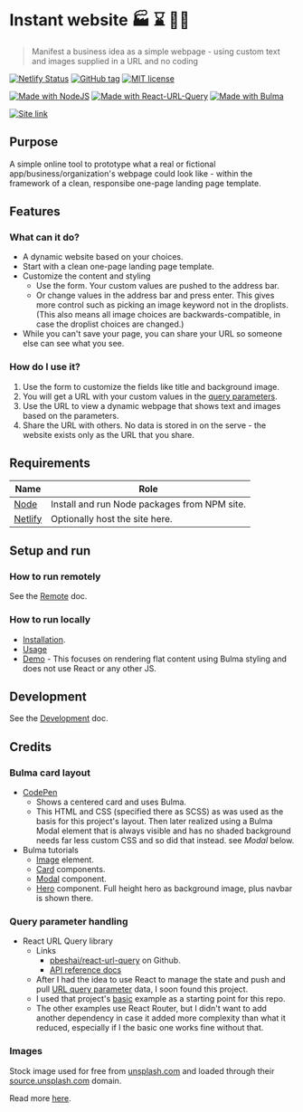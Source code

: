 # Instant website 🏭 ⌛ 🧙‍♂️
> Manifest a business idea as a simple webpage - using custom text and images supplied in a URL and no coding

[![Netlify Status](https://api.netlify.com/api/v1/badges/8f1fc5a5-1b67-4d14-94c6-512c4eacdad7/deploy-status)](https://app.netlify.com/sites/instant-website/deploys)
[![GitHub tag](https://img.shields.io/github/tag/MichaelCurrin/instant-website.svg)](https://GitHub.com/MichaelCurrin/instant-website/tags/)
[![MIT license](https://img.shields.io/badge/License-MIT-blue.svg)](https://github.com/MichaelCurrin/instant-website/blob/master/LICENSE)

[![Made with NodeJS](https://img.shields.io/badge/Made%20with-Node-blue.svg)](https://nodejs.org)
[![Made with React-URL-Query](https://img.shields.io/badge/Made%20with-React%20URL%20Query-blue.svg)](https://www.npmjs.com/package/react-url-query)
[![Made with Bulma](https://img.shields.io/badge/Made%20with-Bulma-blue.svg)](https://bulma.io/)

[![Site link](https://img.shields.io/badge/site-Instant_Website-green.svg?style=for-the-badge)](https://instant-website.netlify.app/)


## Purpose

A simple online tool to prototype what a real or fictional app/business/organization's webpage could look like - within the framework of a clean, responsibe one-page landing page template.


## Features

### What can it do?

- A dynamic website based on your choices.
- Start with a clean one-page landing page template.
- Customize the content and styling
    - Use the form. Your custom values are pushed to the address bar.
    - Or change values in the address bar and press enter. This gives more control such as picking an image keyword not in the droplists. (This also means all image choices are backwards-compatible, in case the droplist choices are changed.)
- While you can't save your page, you can share your URL so someone else can see what you see.

### How do I use it?

1. Use the form to customize the fields like title and background image.
2. You will get a URL with your custom values in the [query parameters](https://github.com/MichaelCurrin/learn-to-code/blob/master/en/topics/web_dev/HTML/url_query_parameters.md).
3. Use the URL to view a dynamic webpage that shows text and images based on the parameters.
4. Share the URL with others. No data is stored in on the serve - the website exists only as the URL that you share.


## Requirements


| Name                        | Role                                         |
| --------------------------- | -------------------------------------------- |
| [Node](https://nodejs.org/) | Install and run Node packages from NPM site. |
| [Netlify](netlify.com/)     | Optionally host the site here.               |


## Setup and run

### How to run remotely

See the [Remote](/docs/remote.md) doc.

### How to run locally

- [Installation](/docs/installation.md).
- [Usage](/docs/usage.md)
- [Demo](/docs/demo.md) - This focuses on rendering flat content using Bulma styling and does not use React or any other JS.


## Development

See the [Development](/docs/develpment.md) doc.


## Credits

### Bulma card layout

- [CodePen](https://codepen.io/egoens/pen/NbmEbR)
    - Shows a centered card and uses Bulma.
    - This HTML and CSS (specified there as SCSS) as was used as the basis for this project's layout. Then later realized using a Bulma Modal element that is always visible and has no shaded background needs far less custom CSS and so did that instead. see _Modal_ below.
- Bulma tutorials
    - [Image](https://bulma.io/documentation/elements/image/) element.
    - [Card](https://bulma.io/documentation/components/card/) components.
    - [Modal](https://bulma.io/documentation/components/modal/) component.
    - [Hero](https://bulma.io/documentation/layout/hero/#fullheight-hero) component. Full height hero as background image, plus navbar is shown there.

### Query parameter handling

- React URL Query library
    - Links
        - [pbeshai/react-url-query](https://github.com/pbeshai/react-url-query) on Github.
        - [API reference docs](https://peterbeshai.com/react-url-query/docs/api/)
    - After I had the idea to use React to manage the state and push and pull [URL query parameter](https://github.com/MichaelCurrin/learn-to-code/blob/master/Web%20dev/HTML/url_query_parameters.md) data, I soon found this project.
    - I used that project's [basic](https://github.com/pbeshai/react-url-query/tree/master/examples/basic) example as a starting point for this repo.
    - The other examples use React Router, but I didn't want to add another dependency in case it added more complexity than what it reduced, especially if I the basic one works fine without that.

### Images

Stock image used for free from [unsplash.com](https://unsplash.com) and loaded through their [source.unsplash.com](https://source.unsplash.com) domain.

Read more [here](https://github.com/MichaelCurrin/learn-to-code/blob/master/Web%20dev/stock_images.md).
